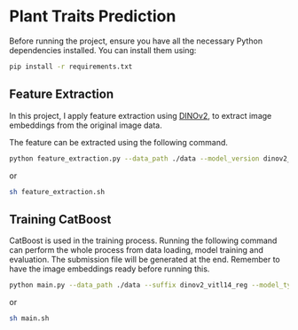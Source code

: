 # Plant Traits Prediction

Before running the project, ensure you have all the necessary Python dependencies installed. You can install them using:

```bash
pip install -r requirements.txt
```

## Feature Extraction

In this project, I apply feature extraction using [DINOv2](https://github.com/facebookresearch/dinov2/tree/main), to extract image embeddings from the original image data.

The feature can be extracted using the following command.

```bash
python feature_extraction.py --data_path ./data --model_version dinov2_vitl14_reg
```

or

```bash
sh feature_extraction.sh
```

## Training CatBoost

CatBoost is used in the training process. Running the following command can perform the whole process from data loading, model training and evaluation. The submission file will be generated at the end. Remember to have the image embeddings ready before running this.

```bash
python main.py --data_path ./data --suffix dinov2_vitl14_reg --model_type catboost
```

or

```bash
sh main.sh
```
